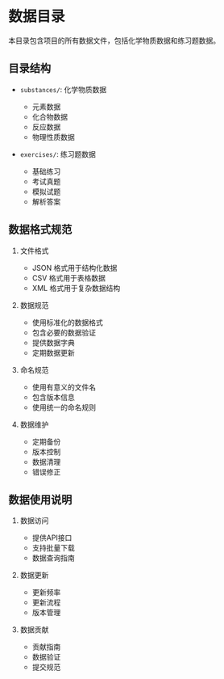 # 数据目录

本目录包含项目的所有数据文件，包括化学物质数据和练习题数据。

## 目录结构

- `substances/`: 化学物质数据
  - 元素数据
  - 化合物数据
  - 反应数据
  - 物理性质数据

- `exercises/`: 练习题数据
  - 基础练习
  - 考试真题
  - 模拟试题
  - 解析答案

## 数据格式规范

1. 文件格式
   - JSON 格式用于结构化数据
   - CSV 格式用于表格数据
   - XML 格式用于复杂数据结构

2. 数据规范
   - 使用标准化的数据格式
   - 包含必要的数据验证
   - 提供数据字典
   - 定期数据更新

3. 命名规范
   - 使用有意义的文件名
   - 包含版本信息
   - 使用统一的命名规则

4. 数据维护
   - 定期备份
   - 版本控制
   - 数据清理
   - 错误修正

## 数据使用说明

1. 数据访问
   - 提供API接口
   - 支持批量下载
   - 数据查询指南

2. 数据更新
   - 更新频率
   - 更新流程
   - 版本管理

3. 数据贡献
   - 贡献指南
   - 数据验证
   - 提交规范 